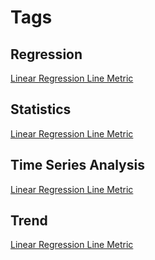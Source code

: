 # Tags
## Regression
[Linear Regression Line Metric](Calculated%20Metrics/Linear%20Regression%20Line.md)

## Statistics
[Linear Regression Line Metric](Calculated%20Metrics/Linear%20Regression%20Line.md)

## Time Series Analysis
[Linear Regression Line Metric](Calculated%20Metrics/Linear%20Regression%20Line.md)

## Trend
[Linear Regression Line Metric](Calculated%20Metrics/Linear%20Regression%20Line.md)